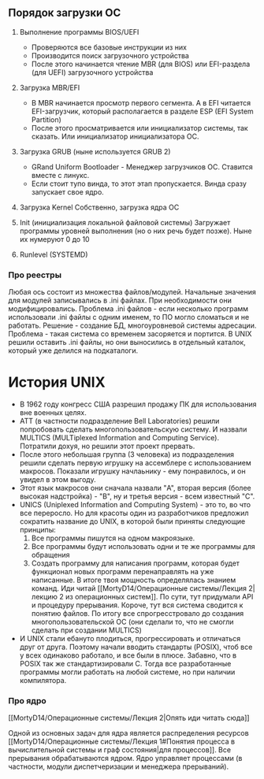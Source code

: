 ## Порядок загрузки ОС

1. Выполнение программы BIOS/UEFI
	* Проверяются все базовые инструкции из них
	* Производится поиск загрузочного устройства
	* После этого начинается чтение MBR (для BIOS) или EFI-раздела (для UEFI) загрузочного устройства

2. Загрузка MBR/EFI
	* В MBR начинается просмотр первого сегмента. А в EFI читается EFI-загрузчик, который располагается в разделе ESP (EFI System Partition)
	* После этого просматривается или инициализатор системы, так сказать. Или инициализатор инициализатора ОС.

3. Загрузка GRUB (ныне используется GRUB 2)
	* GRand Uniform Bootloader - Менеджер загрузчиков ОС. Ставится вместе с линукс.
	* Если стоит тупо винда, то этот этап пропускается. Винда сразу запускает свое ядро.

4. Загрузка Kernel
	Собственно, загрузка ядра ОС

5. Init (инициализация локальной файловой системы)
	Загружает программы уровней выполнения (но о них речь будет позже). Ныне их нумеруют 0 до 10

6. Runlevel (SYSTEMD)
### Про реестры
Любая ось состоит из множества файлов/модулей.
Начальные значения для модулей записывались в .ini файлах. При необходимости они модифицировались.
Проблема .ini файлов - если несколько программ использовали .ini файлы с одним именем, то ПО могло сломаться и не работать.
Решение - создание БД, многоуровневой системы адресации.
Проблема - такая система со временем засоряется и портится.
В UNIX решили оставить .ini файлы, но они выносились в отдельный каталок, который уже делился на подкаталоги.

# История UNIX
* В 1962 году конгресс США разрешил продажу ПК для использования вне военных целях.
* ATT (в частности подразделение Bell Laboratories) решили попробовать сделать многопользовательскую систему. И назвали MULTICS (MULTiplexed Information and Computing Service). Потратили дохуя, но решили этот проект прервать.
* После этого небольшая группа (3 человека) из подразделения решили сделать первую игрушку на ассемблере с использованием макросов. Показали игрушку начлаьнику - ему понравилось, и он увидел в этом выгоду.
* Этот язык макросов они сначала назвали "A", вторая версия (более высокая надстройка) - "B", ну и третья версия - всем известный "C". 
* UNICS (Uniplexed Information and Computing System) - это то, во что все переросло. Но для красоты один из разработчиков предложил сократить название до UNIX, в которой были приняты следующие принципы:
	1. Все программы пишутся на одном макроязыке.
	2. Все программы будут использовать одни и те же программы для обращения
	3. Создать программу для написания программ, которая будет функционал новых программ перенаправлять на уже написанные. В итоге твоя мощность определялась знанием команд.
		Иди читай [[MortyD14/Операционные системы/Лекция 2|лекцию 2 из операционных систем]]. По сути, тут придумали API и процедуру прерывания.
		Короче, тут вся система сводится к понятию файлов.
		По итогу все спрогресстровало до создания многопользовательской ОС (они сделали то, что не смогли сделать при создании MULTICS)
* И UNIX стали ебануто плодиться, прогрессировать и отличаться друг от друга. Поэтому начали вводить стандарты (POSIX), чтоб все у всех одинаково работало, и все были в плюсе.
	Забавно, что в POSIX так же стандартизировали C. Тогда все разработанные программы могли работать на любой системе, но при наличии компилятора.

### Про ядро
[[MortyD14/Операционные системы/Лекция 2|Опять иди читать сюда]]

Одной из основных задач для ядра является распределения ресурсов [[MortyD14/Операционные системы/Лекция 1#Понятия процесса в вычислительной системы и граф состояния|для процессов]].
Все прерывания обрабатываются ядром.
Ядро управляет процессами (в частности, модули диспетчеризации и менеджера прерываний).


 
